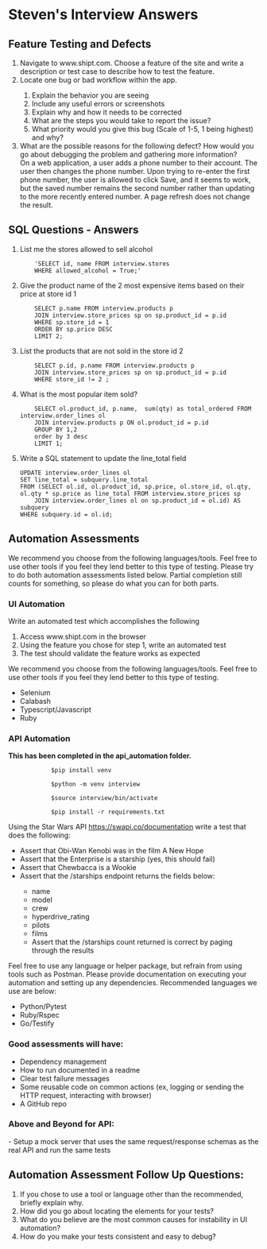 <h1> Steven's Interview Answers</h1>


<h2> Feature Testing and Defects</h2>

<ol>
<li>Navigate to www.shipt.com. Choose a feature of the site and write a description or test case to describe how to test the feature.</li>
<li>Locate one bug or bad workflow within the app.</li>
<ol>
<li>Explain the behavior you are seeing</li>
<li>Include any useful errors or screenshots</li>
<li>Explain why and how it needs to be corrected</li>
<li>What are the steps you would take to report the issue?</li>
<li>What priority would you give this bug (Scale of 1-5, 1 being highest) and why?</li>
</ol>
<li>What are the possible reasons for the following defect? How would you go about debugging the problem and gathering more information?</li>
        On a web application, a user adds a phone number to their account. The user
        then changes the phone number. Upon trying to re-enter the first phone number,
        the user is allowed to click Save, and it seems to work, but the saved number
        remains the second number rather than updating to the more recently entered
        number. A page refresh does not change the result.
</ol>

<h2>SQL Questions - Answers</h2>

<ol>

<li>List me the stores allowed to sell alcohol</li>

        'SELECT id, name FROM interview.stores
        WHERE allowed_alcohol = True;'

<li>Give the product name of the 2 most expensive items based on their price at store id 1</li>

        SELECT p.name FROM interview.products p
        JOIN interview.store_prices sp on sp.product_id = p.id 
        WHERE sp.store_id = 1
        ORDER BY sp.price DESC
        LIMIT 2;

<li>List the products that are not sold in the store id 2</li>

        SELECT p.id, p.name FROM interview.products p
        JOIN interview.store_prices sp on sp.product_id = p.id
        WHERE store_id != 2 ;

<li>What is the most popular item sold?</li>

        SELECT ol.product_id, p.name,  sum(qty) as total_ordered FROM interview.order_lines ol
        JOIN interview.products p ON ol.product_id = p.id
        GROUP BY 1,2
        order by 3 desc
        LIMIT 1;

<li>Write a SQL statement to update the line_total field</li>

    UPDATE interview.order_lines ol
    SET line_total = subquery.line_total
    FROM (SELECT ol.id, ol.product_id, sp.price, ol.store_id, ol.qty, ol.qty * sp.price as line_total FROM interview.store_prices sp
		JOIN interview.order_lines ol on sp.product_id = ol.id) AS subquery
    WHERE subquery.id = ol.id;
</ol>


<h2>Automation Assessments</h2>
We recommend you choose from the following languages/tools. Feel free to use other tools if
you feel they lend better to this type of testing. Please try to do both automation assessments
listed below. Partial completion still counts for something, so please do what you can for both
parts.
<h3>UI Automation</h3>
Write an automated test which accomplishes the following
<ol>
<li>Access www.shipt.com in the browser</li>
<li>Using the feature you chose for step 1, write an automated test</li>
<li>The test should validate the feature works as expected</li>
</ol>
We recommend you choose from the following languages/tools. Feel free to use other tools if
you feel they lend better to this type of testing.
<ul>
<li>Selenium</li>
<li>Calabash</li>
<li>Typescript/Javascript</li>
<li>Ruby</li>
</ul>
<h3>API Automation</h3>
<strong>This has been completed in the api_automation folder.</strong>


                $pip install venv

                $python -m venv interview

                $source interview/bin/activate

                $pip install -r requirements.txt



Using the Star Wars API https://swapi.co/documentation write a test that does the following:
<ul>
<li>Assert that Obi-Wan Kenobi was in the film A New Hope</li>
<li>Assert that the Enterprise is a starship (yes, this should fail)</li>
<li>Assert that Chewbacca is a Wookie</li>
<li>Assert that the /starships endpoint returns the fields below:</li>
<ul>
<li>name</li>
<li>model</li>
<li>crew</li>
<li>hyperdrive_rating</li>
<li>pilots</li>
<li>films</li>
<li>Assert that the /starships count returned is correct by paging through the results</li>
</ul>
</ul>

Feel free to use any language or helper package, but refrain from using tools such as Postman.
Please provide documentation on executing your automation and setting up any dependencies.
Recommended languages we use are below:
<ul>
<li>Python/Pytest</li>
<li>Ruby/Rspec</li>
<li>Go/Testify</li>
</ul>
<h3>Good assessments will have:</h3>
<ul>
<li>Dependency management</li>
<li>How to run documented in a readme</li>
<li>Clear test failure messages</li>
<li>Some reusable code on common actions (ex, logging or sending the HTTP request, interacting with browser)</li>
<li>A GitHub repo</li>
</ul>
<h3>Above and Beyond for API:</h3>
- Setup a mock server that uses the same request/response schemas as the real API and
run the same tests
<h2>Automation Assessment Follow Up Questions:</h2>
<ol>
<li>If you chose to use a tool or language other than the recommended, briefly explain why.</li>
<li>How did you go about locating the elements for your tests?</li>
<li>What do you believe are the most common causes for instability in UI automation?</li>
<li>How do you make your tests consistent and easy to debug?</li>
</ol>